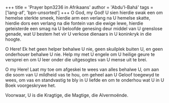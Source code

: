+++
title = 'Prayer bpn3236 in Afrikaans'
author = 'Abdu'l-Bahá'
tags = ['lang-af', 'bpn-unsorted']
+++
O God, my God! U sien hierdie swak een om hemelse sterkte smeek, hierdie arm een verlang na U hemelse skatte, hierdie dors een verlang na die fontein van die ewige lewe, hierdie geteisterde een smag na U beloofde genesing deur middel van U grenslose genade, wat U bestem het vir U verkose dienaars in U koninkryk in die hoogte.

O Here! Ek het geen helper behalwe U nie, geen skuilplek buiten U, en geen onderhouer behalwe U nie. Help my met U engele om U heilige geure te versprei en om U leer onder die uitgesogtes van U mense uit te brei.

O my Here! Laat my toe om afgeskei te wees van alles behalwe U, om aan die soom van U mildheid vas te hou, om geheel aan U Geloof toegewyd te wees, om vas en standvastig te bly in U liefde en om te onderhou wat U in U Boek voorgeskrywe het.

Voorwaar, U is die Kragtige, die Magtige, die Alvermoënde.
